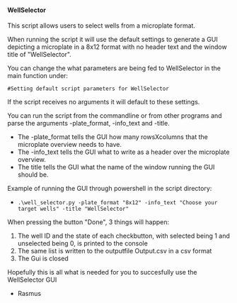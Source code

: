 #### WellSelector

This script allows users to select wells from a microplate format.

When running the script it will use the default settings to generate a GUI depicting a microplate in a 8x12 format with no header text and the window title of "WellSelector".

You can change the what parameters are being fed to WellSelector in the main function under:

`#Setting default script parameters for WellSelector`

If the script receives no arguments it will default to these settings.

You can run the script from the commandline or from other programs and parse the arguments -plate_format, -info_text and -title. 

- The -plate_format tells the GUI how many rowsXcolumns that the microplate overview needs to have.
- The -info_text tells the GUI what to write as a header over the microplate overview.
- The title tells the GUI what the name of the window running the GUI should be.

Example of running the GUI through powershell in the script directory: 

* `.\well_selector.py -plate_format "8x12" -info_text "Choose your target wells" -title "WellSelector"`

When pressing the button "Done", 3 things will happen:

1. The well ID and the state of each checkbutton, with selected being 1 and unselected being 0, is printed to the console
2. The same list is written to the outputfile Output.csv in a csv format
3. The Gui is closed

Hopefully this is all what is needed for you to succesfully use the WellSelector GUI

- Rasmus
